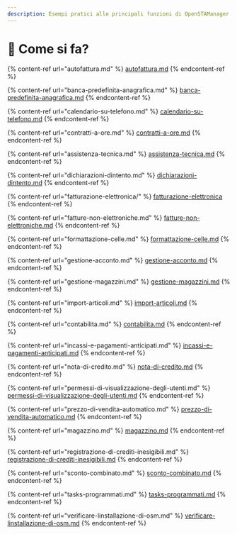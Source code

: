 ```yaml
---
description: Esempi pratici alle principali funzioni di OpenSTAManager
---
```


# 🔮 Come si fa?

{% content-ref url="autofattura.md" %}
[autofattura.md](autofattura.md)
{% endcontent-ref %}

{% content-ref url="banca-predefinita-anagrafica.md" %}
[banca-predefinita-anagrafica.md](banca-predefinita-anagrafica.md)
{% endcontent-ref %}

{% content-ref url="calendario-su-telefono.md" %}
[calendario-su-telefono.md](calendario-su-telefono.md)
{% endcontent-ref %}

{% content-ref url="contratti-a-ore.md" %}
[contratti-a-ore.md](contratti-a-ore.md)
{% endcontent-ref %}

{% content-ref url="assistenza-tecnica.md" %}
[assistenza-tecnica.md](assistenza-tecnica.md)
{% endcontent-ref %}

{% content-ref url="dichiarazioni-dintento.md" %}
[dichiarazioni-dintento.md](dichiarazioni-dintento.md)
{% endcontent-ref %}

{% content-ref url="fatturazione-elettronica/" %}
[fatturazione-elettronica](fatturazione-elettronica/)
{% endcontent-ref %}

{% content-ref url="fatture-non-elettroniche.md" %}
[fatture-non-elettroniche.md](fatture-non-elettroniche.md)
{% endcontent-ref %}

{% content-ref url="formattazione-celle.md" %}
[formattazione-celle.md](formattazione-celle.md)
{% endcontent-ref %}

{% content-ref url="gestione-acconto.md" %}
[gestione-acconto.md](gestione-acconto.md)
{% endcontent-ref %}

{% content-ref url="gestione-magazzini.md" %}
[gestione-magazzini.md](gestione-magazzini.md)
{% endcontent-ref %}

{% content-ref url="import-articoli.md" %}
[import-articoli.md](import-articoli.md)
{% endcontent-ref %}

{% content-ref url="contabilita.md" %}
[contabilita.md](contabilita.md)
{% endcontent-ref %}

{% content-ref url="incassi-e-pagamenti-anticipati.md" %}
[incassi-e-pagamenti-anticipati.md](incassi-e-pagamenti-anticipati.md)
{% endcontent-ref %}

{% content-ref url="nota-di-credito.md" %}
[nota-di-credito.md](nota-di-credito.md)
{% endcontent-ref %}

{% content-ref url="permessi-di-visualizzazione-degli-utenti.md" %}
[permessi-di-visualizzazione-degli-utenti.md](permessi-di-visualizzazione-degli-utenti.md)
{% endcontent-ref %}

{% content-ref url="prezzo-di-vendita-automatico.md" %}
[prezzo-di-vendita-automatico.md](prezzo-di-vendita-automatico.md)
{% endcontent-ref %}

{% content-ref url="magazzino.md" %}
[magazzino.md](magazzino.md)
{% endcontent-ref %}

{% content-ref url="registrazione-di-crediti-inesigibili.md" %}
[registrazione-di-crediti-inesigibili.md](registrazione-di-crediti-inesigibili.md)
{% endcontent-ref %}

{% content-ref url="sconto-combinato.md" %}
[sconto-combinato.md](sconto-combinato.md)
{% endcontent-ref %}

{% content-ref url="tasks-programmati.md" %}
[tasks-programmati.md](tasks-programmati.md)
{% endcontent-ref %}

{% content-ref url="verificare-linstallazione-di-osm.md" %}
[verificare-linstallazione-di-osm.md](verificare-linstallazione-di-osm.md)
{% endcontent-ref %}
